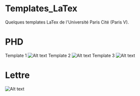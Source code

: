 # Templates_LaTex
Quelques templates LaTex de l'Université Paris Cité (Paris V).

# PHD
Template 1 ![Alt text](Aperçu.png)
Template 2 ![Alt text](screenshot.png)
Template 3 ![Alt text](screenshot.png)

# Lettre

![Alt text](screenshot.png)
